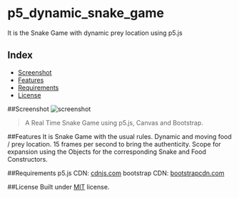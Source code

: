 # p5_dynamic_snake_game
It is the Snake Game with dynamic prey location using p5.js 

## Index
  * [Screenshot](#screenshot)
  * [Features](#features)
  * [Requirements](#requirements)
  * [License](#license)

##Screenshot<a name="screenshot"></a>
![screenshot](images/snake_game.png)
> A Real Time Snake Game using p5.js, Canvas and Bootstrap.

##Features<a name="features"></a>
  It is Snake Game with the usual rules.
  Dynamic and moving food / prey location.
  15 frames per second to bring the authenticity.
  Scope for expansion using the Objects for the corresponding Snake and Food Constructors.
  
##Requirements<a name="requirements"></a>
p5.js CDN: [cdnjs.com](https://cdnjs.com/libraries/p5.js/)
bootstrap CDN: [bootstrapcdn.com](https://www.bootstrapcdn.com/)

##License<a name="license"></a>
Built under [MIT](http://www.opensource.org/licenses/mit-license.php) license.
  

